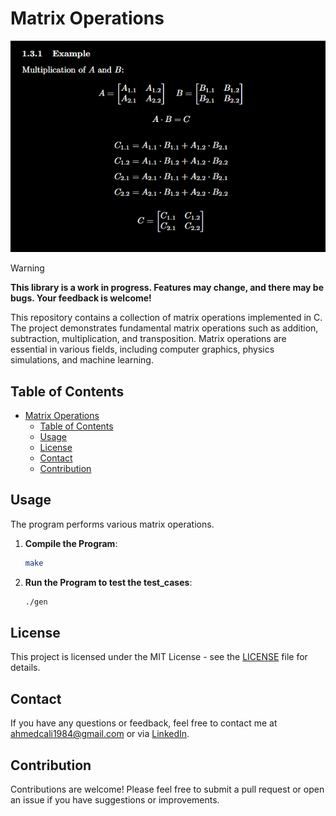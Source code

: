 # Matrix Operations

<p align="center">
    <a href="https://github.com/ahmedcali84/matrix">
        <img src="resources/background.png">
    </a>
</p>


> [!WARNING]
> **This library is a work in progress. Features may change, and there may be bugs. Your feedback is welcome!**

This repository contains a collection of matrix operations implemented in C. The project demonstrates fundamental matrix operations such as addition, subtraction, multiplication, and transposition. Matrix operations are essential in various fields, including computer graphics, physics simulations, and machine learning.

## Table of Contents

- [Matrix Operations](#matrix-operations)
  - [Table of Contents](#table-of-contents)
  - [Usage](#usage)
  - [License](#license)
  - [Contact](#contact)
  - [Contribution](#contribution)

## Usage

The program performs various matrix operations.

1. **Compile the Program**:
    ```bash
    make
    ```

2. **Run the Program to test the test_cases**:
    ```bash
    ./gen
    ```

## License

This project is licensed under the MIT License - see the [LICENSE](LICENSE) file for details.

## Contact

If you have any questions or feedback, feel free to contact me at [ahmedcali1984@gmail.com](mailto:ahmedcali1984@gmail.com) or via [LinkedIn](https://www.linkedin.com/in/ahmed-ali-99055728b/).

## Contribution

Contributions are welcome! Please feel free to submit a pull request or open an issue if you have suggestions or improvements.
